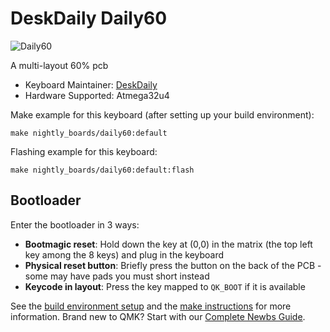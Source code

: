# DeskDaily Daily60

![Daily60](https://i.imgur.com/1GrqtHzh.png)

A multi-layout 60% pcb

* Keyboard Maintainer: [DeskDaily](https://github.com/DeskDaily)
* Hardware Supported: Atmega32u4

Make example for this keyboard (after setting up your build environment):

    make nightly_boards/daily60:default
	
Flashing example for this keyboard:

    make nightly_boards/daily60:default:flash

## Bootloader

Enter the bootloader in 3 ways:

* **Bootmagic reset**: Hold down the key at (0,0) in the matrix (the top left key among the 8 keys) and plug in the keyboard
* **Physical reset button**: Briefly press the button on the back of the PCB - some may have pads you must short instead
* **Keycode in layout**: Press the key mapped to `QK_BOOT` if it is available

See the [build environment setup](https://docs.qmk.fm/#/getting_started_build_tools) and the [make instructions](https://docs.qmk.fm/#/getting_started_make_guide) for more information. Brand new to QMK? Start with our [Complete Newbs Guide](https://docs.qmk.fm/#/newbs).